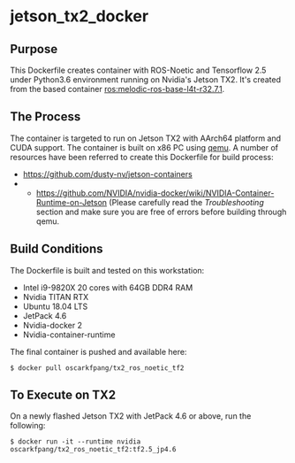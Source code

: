# jetson_tx2_docker

## Purpose
This Dockerfile creates container with ROS-Noetic and Tensorflow 2.5 under Python3.6 environment running on Nvidia's Jetson TX2. It's created from the based container [ros:melodic-ros-base-l4t-r32.7.1](https://github.com/dusty-nv/jetson-containers).

## The Process
The container is targeted to run on Jetson TX2 with AArch64 platform and CUDA support. The container is built on x86 PC using [qemu](https://www.qemu.org/). A number of resources have been referred to create this Dockerfile for build process:
+ https://github.com/dusty-nv/jetson-containers
+ + https://github.com/NVIDIA/nvidia-docker/wiki/NVIDIA-Container-Runtime-on-Jetson (Please carefully read the *Troubleshooting* section and make sure you are free of errors before building through qemu.

## Build Conditions
The Dockerfile is built and tested on this workstation:
+ Intel i9-9820X 20 cores with 64GB DDR4 RAM
+ Nvidia TITAN RTX
+ Ubuntu 18.04 LTS
+ JetPack 4.6
+ Nvidia-docker 2
+ Nvidia-container-runtime

The final container is pushed and available here:
```
$ docker pull oscarkfpang/tx2_ros_noetic_tf2
```

## To Execute on TX2
On a newly flashed Jetson TX2 with JetPack 4.6 or above, run the following:
```
$ docker run -it --runtime nvidia oscarkfpang/tx2_ros_noetic_tf2:tf2.5_jp4.6
```


